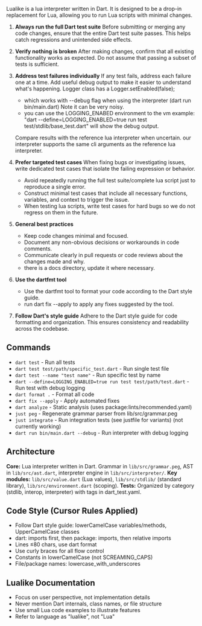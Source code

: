 Lualike is a lua interpreter written in Dart. It is designed to be a drop-in replacement for Lua, allowing you to run Lua scripts with minimal changes.

1. **Always run the full Dart test suite**
   Before submitting or merging any code changes, ensure that the entire Dart test suite passes. This helps catch regressions and unintended side effects.

2. **Verify nothing is broken**
   After making changes, confirm that all existing functionality works as expected. Do not assume that passing a subset of tests is sufficient.

3. **Address test failures individually**
   If any test fails, address each failure one at a time.
   Add useful debug output to make it easier to understand what's happening.
   Logger class has a Logger.setEnabled(false);
     - which works with --debug flag when using the interpreter (dart run bin/main.dart) Note it can be very noisy.
     - you can  use the LOGGING_ENABED  environment to the vm example: "dart --define=LOGGING_ENABLED=true run test test/stdlib/base_test.dart" will show the debug output.

      Compare results with the reference lua interpreter when uncertain. our interpreter supports the same cli arguments as the reference lua interpreter.

4. **Prefer targeted test cases**
   When fixing bugs or investigating issues, write dedicated test cases that isolate the failing expression or behavior.
   - Avoid repeatedly running the full test suite/complete lua script just to reproduce a single error.
   - Construct minimal test cases that include all necessary functions, variables, and context to trigger the issue.
   - When testing lua scripts,  write test cases for hard bugs so we do not regress on them in the future.

5. **General best practices**
   - Keep code changes minimal and focused.
   - Document any non-obvious decisions or workarounds in code comments.
   - Communicate clearly in pull requests or code reviews about the changes made and why.
   - there is a docs directory, update it where necessary.

6. **Use the dartfmt tool**
   - Use the dartfmt tool to format your code according to the Dart style guide.
   - run dart fix --apply to apply any fixes suggested by the tool.
7. **Follow Dart's style guide**
   Adhere to the Dart style guide for code formatting and organization. This ensures consistency and readability across the codebase.

## Commands
- `dart test` - Run all tests
- `dart test test/path/specific_test.dart` - Run single test file
- `dart test --name "test name"` - Run specific test by name
- `dart --define=LOGGING_ENABLED=true run test test/path/test.dart` - Run test with debug logging
- `dart format .` - Format all code
- `dart fix --apply` - Apply automated fixes
- `dart analyze` - Static analysis (uses package:lints/recommended.yaml)
- `just peg` - Regenerate grammar parser from lib/src/grammar.peg
- `just integrate` - Run integration tests (see justfile for variants) (not currently working)
- `dart run bin/main.dart --debug` - Run interpreter with debug logging

## Architecture
**Core:** Lua interpreter written in Dart. Grammar in `lib/src/grammar.peg`, AST in `lib/src/ast.dart`, interpreter engine in `lib/src/interpreter/`.
**Key modules:** `lib/src/value.dart` (Lua values), `lib/src/stdlib/` (standard library), `lib/src/environment.dart` (scoping).
**Tests:** Organized by category (stdlib, interop, interpreter) with tags in dart_test.yaml.

## Code Style (Cursor Rules Applied)
- Follow Dart style guide: lowerCamelCase variables/methods, UpperCamelCase classes
- dart: imports first, then package: imports, then relative imports
- Lines ≤80 chars, use dart format
- Use curly braces for all flow control
- Constants in lowerCamelCase (not SCREAMING_CAPS)
- File/package names: lowercase_with_underscores

## Lualike Documentation
- Focus on user perspective, not implementation details
- Never mention Dart internals, class names, or file structure
- Use small Lua code examples to illustrate features
- Refer to language as "lualike", not "Lua"
